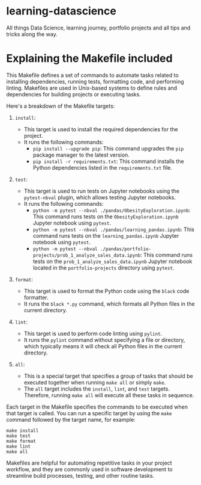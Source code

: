 

# learning-datascience
All things Data Science, learning journey, portfolio projects and all tips and tricks along the way.


# Explaining the Makefile included

This Makefile defines a set of commands to automate tasks related to installing dependencies, running tests, formatting code, and performing linting. Makefiles are used in Unix-based systems to define rules and dependencies for building projects or executing tasks.

Here's a breakdown of the Makefile targets:

1. `install`:
   - This target is used to install the required dependencies for the project.
   - It runs the following commands:
     - `pip install --upgrade pip`: This command upgrades the `pip` package manager to the latest version.
     - `pip install -r requirements.txt`: This command installs the Python dependencies listed in the `requirements.txt` file.

2. `test`:
   - This target is used to run tests on Jupyter notebooks using the `pytest-nbval` plugin, which allows testing Jupyter notebooks.
   - It runs the following commands:
     - `python -m pytest --nbval ./pandas/ObesityExploration.ipynb`: This command runs tests on the `ObesityExploration.ipynb` Jupyter notebook using `pytest`.
     - `python -m pytest --nbval ./pandas/learning_pandas.ipynb`: This command runs tests on the `learning_pandas.ipynb` Jupyter notebook using `pytest`.
     - `python -m pytest --nbval ./pandas/portfolio-projects/prob_1_analyze_sales_data.ipynb`: This command runs tests on the `prob_1_analyze_sales_data.ipynb` Jupyter notebook located in the `portfolio-projects` directory using `pytest`.

3. `format`:
   - This target is used to format the Python code using the `black` code formatter.
   - It runs the `black *.py` command, which formats all Python files in the current directory.

4. `lint`:
   - This target is used to perform code linting using `pylint`.
   - It runs the `pylint` command without specifying a file or directory, which typically means it will check all Python files in the current directory.

5. `all`:
   - This is a special target that specifies a group of tasks that should be executed together when running `make all` or simply `make`.
   - The `all` target includes the `install`, `lint`, and `test` targets. Therefore, running `make all` will execute all these tasks in sequence.

Each target in the Makefile specifies the commands to be executed when that target is called. You can run a specific target by using the `make` command followed by the target name, for example:
```
make install
make test
make format
make lint
make all
```

Makefiles are helpful for automating repetitive tasks in your project workflow, and they are commonly used in software development to streamline build processes, testing, and other routine tasks.
